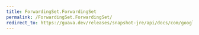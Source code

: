 ```yaml
---
title: ForwardingSet.ForwardingSet
permalink: /ForwardingSet.ForwardingSet/
redirect_to: https://guava.dev/releases/snapshot-jre/api/docs/com/google/common/collect/ForwardingSet.html#ForwardingSet--
---
```

